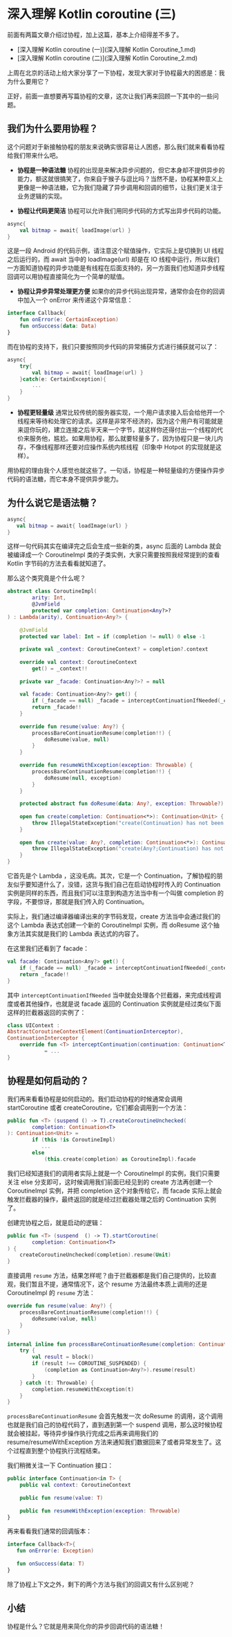 # 深入理解 Kotlin coroutine (三)

前面有两篇文章介绍过协程，加上这篇，基本上介绍得差不多了。

- [深入理解 Kotlin coroutine (一)](深入理解 Kotlin Coroutine_1.md)
- [深入理解 Kotlin coroutine (二)](深入理解 Kotlin Coroutine_2.md)

上周在北京的活动上给大家分享了一下协程，发现大家对于协程最大的困惑是：我为什么要用它？

正好，前面一直想要再写篇协程的文章，这次让我们再来回顾一下其中的一些问题。

## 我们为什么要用协程？

这个问题对于新接触协程的朋友来说确实很容易让人困惑，那么我们就来看看协程给我们带来什么吧。

- **协程是一种语法糖** 协程的出现是来解决异步问题的，但它本身却不提供异步的能力，额这就很搞笑了，你来自于猴子与逗比吗？当然不是，协程某种意义上更像是一种语法糖，它为我们隐藏了异步调用和回调的细节，让我们更关注于业务逻辑的实现。

- **协程让代码更简洁** 协程可以允许我们用同步代码的方式写出异步代码的功能。

```kotlin
async{ 
    val bitmap = await{ loadImage(url) }
} 
```
这是一段 Android 的代码示例，请注意这个赋值操作，它实际上是切换到 UI 线程之后运行的，而 await 当中的 loadImage(url) 却是在 IO 线程中运行，所以我们一方面知道协程的异步功能是有线程在后面支持的，另一方面我们也知道异步线程回调可以用协程直接简化为一个简单的赋值。

- **协程让异步异常处理更方便** 如果你的异步代码出现异常，通常你会在你的回调中加入一个 onError 来传递这个异常信息：

```kotlin
interface Callback{ 
    fun onError(e: CertainException) 　 
    fun onSuccess(data: Data) 
} 

```

而在协程的支持下，我们只要按照同步代码的异常捕获方式进行捕获就可以了：

```kotlin
async{ 
    try{ 
        val bitmap = await{ loadImage(url) } 
    }catch(e: CertainException){ 
        ... 
    }
} 
```

- **协程更轻量级** 通常比较传统的服务器实现，一个用户请求接入后会给他开一个线程来等待和处理它的请求。这样是非常不经济的，因为这个用户有可能就是来逗你玩的，建立连接之后半天来一个字节，就这样你还得付出一个线程的代价来服务他，尴尬。如果用协程，那么就要轻量多了，因为协程只是一块儿内存，不像线程那样还要对应操作系统内核线程（印象中 Hotpot 的实现就是这样）。

用协程的理由我个人感觉也就这些了。一句话，协程是一种轻量级的方便操作异步代码的语法糖，而它本身不提供异步能力。

## 为什么说它是语法糖？

```kotlin
async{ 
   val bitmap = await{ loadImage(url) } 
} 
```

这样一句代码其实在编译完之后会生成一些新的类，async 后面的 Lambda 就会被编译成一个 CoroutineImpl 类的子类实例，大家只需要按照我经常提到的查看 Kotlin 字节码的方法去看看就知道了。

那么这个类究竟是个什么呢？

```kotlin
abstract class CoroutineImpl( 
        arity: Int, 
        @JvmField 
        protected var completion: Continuation<Any?>? 
) : Lambda(arity), Continuation<Any?> { 
　 
    @JvmField 
    protected var label: Int = if (completion != null) 0 else -1 
　 
    private val _context: CoroutineContext? = completion?.context 
　 
    override val context: CoroutineContext 
        get() = _context!! 
　 
    private var _facade: Continuation<Any?>? = null 
　 
    val facade: Continuation<Any?> get() { 
        if (_facade == null) _facade = interceptContinuationIfNeeded(_context!!, this) 
        return _facade!! 
    } 
　 
    override fun resume(value: Any?) { 
        processBareContinuationResume(completion!!) { 
            doResume(value, null) 
        } 
    } 
　 
    override fun resumeWithException(exception: Throwable) { 
        processBareContinuationResume(completion!!) { 
            doResume(null, exception) 
        } 
    } 
　 
    protected abstract fun doResume(data: Any?, exception: Throwable?): Any? 
　 
    open fun create(completion: Continuation<*>): Continuation<Unit> { 
        throw IllegalStateException("create(Continuation) has not been overridden") 
    } 
　 
    open fun create(value: Any?, completion: Continuation<*>): Continuation<Unit> { 
        throw IllegalStateException("create(Any?;Continuation) has not been overridden") 
    } 
} 
```

它首先是个 Lambda ，这没毛病。其次，它是一个 Continuation，了解协程的朋友似乎要知道什么了，没错，这货与我们自己在启动协程时传入的 Continuation 实例是同样的东西，而且我们可以注意到构造方法当中有一个叫做 completion 的字段，不要惊讶，那就是我们传入的 Continuation。

实际上，我们通过编译器编译出来的字节码发现，create 方法当中会通过我们的这个 Lambda 表达式创建一个新的 CoroutineImpl 实例，而 doResume 这个抽象方法其实就是我们的 Lambda 表达式的内容了。

在这里我们还看到了 facade：

```kotlin
val facade: Continuation<Any?> get() { 
    if (_facade == null) _facade = interceptContinuationIfNeeded(_context!!, this) 
    return _facade!! 
} 
```

其中 `interceptContinuationIfNeeded` 当中就会处理各个拦截器，来完成线程调度或者其他操作，也就是说 facade 返回的 Continuation 实例就是经过类似下面这样的拦截器返回的实例了：

```kotlin
class UIContext : 
AbstractCoroutineContextElement(ContinuationInterceptor), 
ContinuationInterceptor { 
    override fun <T> interceptContinuation(continuation: Continuation<T>) 
            = ... 
} 
```

## 协程是如何启动的？

我们再来看看协程是如何启动的。我们启动协程的时候通常会调用 startCoroutine 或者 createCoroutine，它们都会调用到一个方法：

```kotlin
public fun <T> (suspend () -> T).createCoroutineUnchecked( 
        completion: Continuation<T> 
): Continuation<Unit> = 
        if (this !is CoroutineImpl) 
           ... 
        else 
            (this.create(completion) as CoroutineImpl).facade 
```

我们已经知道我们的调用者实际上就是一个 CoroutineImpl 的实例，我们只需要关注 else 分支即可，这时候调用我们前面已经见到的 create 方法再创建一个 CoroutineImpl 实例，并把 completion 这个对象传给它，而 facade 实际上就会触发拦截器的操作，最终返回的就是经过拦截器处理之后的 Continuation 实例了。

创建完协程之后，就是启动的逻辑：

```kotlin
public fun <T> (suspend  () -> T).startCoroutine( 
        completion: Continuation<T> 
) { 
    createCoroutineUnchecked(completion).resume(Unit) 
} 
```

直接调用 `resume` 方法，结果怎样呢？由于拦截器都是我们自己提供的，比较直观，我们暂且不提，通常情况下，这个 resume 方法最终本质上调用的还是 CoroutineImpl 的 `resume` 方法：

```kotlin
override fun resume(value: Any?) { 
    processBareContinuationResume(completion!!) { 
        doResume(value, null) 
    } 
} 
```

```kotlin
internal inline fun processBareContinuationResume(completion: Continuation<*>, block: () -> Any?) { 
    try { 
        val result = block() 
        if (result !== COROUTINE_SUSPENDED) { 
            (completion as Continuation<Any?>).resume(result) 
        } 
    } catch (t: Throwable) { 
        completion.resumeWithException(t) 
    } 
} 
```

`processBareContinuationResume` 会首先触发一次 doResume 的调用，这个调用也就是我们自己的协程代码了，直到遇到第一个 suspend 调用，那么这时候协程就会被挂起，等待异步操作执行完成之后再来调用我们的 resume/resumeWithException 方法来通知我们数据回来了或者异常发生了。这个过程直到整个协程执行流程结束。

我们稍微关注一下 Continuation 接口：

```kotlin
public interface Continuation<in T> { 
    public val context: CoroutineContext 
　 
    public fun resume(value: T) 
　 
    public fun resumeWithException(exception: Throwable) 
} 
```

再来看看我们通常的回调版本：

```kotlin
interface Callback<T>{ 
   fun onError(e: Exception) 
　 
   fun onSuccess(data: T) 
} 
```

除了协程上下文之外，剩下的两个方法与我们的回调又有什么区别呢？

## 小结

协程是什么？它就是用来简化你的异步回调代码的语法糖！